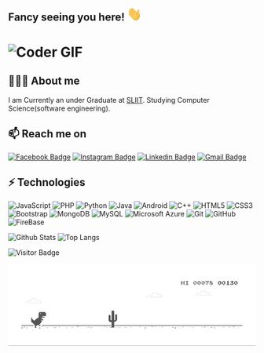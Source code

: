 ## Fancy seeing you here! <img src="https://raw.githubusercontent.com/Mithila-Panagoda/Mithila-Panagoda/master/wave.gif" width="30px">


# <img src="https://media.giphy.com/media/SWoSkN6DxTszqIKEqv/giphy.gif" alt="Coder GIF" width="500" height="400" align="center">

## 🙋🏿‍♂️ About me
 I am Currently an under Graduate at [SLIIT]. Studying Computer Science(software engineering).

## 📫 Reach me on
[![Facebook Badge](https://img.shields.io/badge/-MithilaPanagoda-blue?style=flat-square&logo=Facebook&logoColor=white&link=https://www.facebook.com/mithila.panagoda.1/)](https://www.facebook.com/mithila.panagoda.1/)
[![Instagram Badge](https://img.shields.io/badge/-_.Mitha._-purple?style=flat-square&logo=instagram&logoColor=white&link=https://www.instagram.com/_.mitha._/)](https://www.instagram.com/_.mitha._/)
[![Linkedin Badge](https://img.shields.io/badge/-Mithila-blue?style=flat-square&logo=Linkedin&logoColor=white&link=https://www.linkedin.com/in/mithila-panagoda-7b547a15b/)](https://www.linkedin.com/in/mithila-panagoda-7b547a15b/)
[![Gmail Badge](https://img.shields.io/badge/-mithilapanagoda@gmail.com-c14438?style=flat-square&logo=Gmail&logoColor=white&link=mailto:mithilapanagoda@gmail.com)](mithilapanagoda@gmail.com)

## ⚡ Technologies
![JavaScript](https://img.shields.io/badge/-JavaScript-black?style=flat-square&logo=javascript)
![PHP](https://img.shields.io/badge/-PHP-black?style=flat-square&logo=PHP)
![Python](https://img.shields.io/badge/-Python-black?style=flat-square&logo=Python)
![Java](https://img.shields.io/badge/-java-red?style=flat-square&logo=java)
![Android](https://img.shields.io/badge/-Android-Black?style=flat-square&logo=Android)
![C++](https://img.shields.io/badge/-C++-00599C?style=flat-square&logo=c)
![HTML5](https://img.shields.io/badge/-HTML5-E34F26?style=flat-square&logo=html5&logoColor=white)
![CSS3](https://img.shields.io/badge/-CSS3-1572B6?style=flat-square&logo=css3)
![Bootstrap](https://img.shields.io/badge/-Bootstrap-563D7C?style=flat-square&logo=bootstrap)
![MongoDB](https://img.shields.io/badge/-MongoDB-black?style=flat-square&logo=mongodb)
![MySQL](https://img.shields.io/badge/-MySQL-black?style=flat-square&logo=mysql)
![Microsoft Azure](https://img.shields.io/badge/Microsoft%20Azure-232F7E?style=flat-square&logo=microsoft-azure)
![Git](https://img.shields.io/badge/-Git-black?style=flat-square&logo=git)
![GitHub](https://img.shields.io/badge/-GitHub-181717?style=flat-square&logo=github)
![FireBase](https://img.shields.io/badge/-FireBase-red?style=flat-square&logo=Firebase)

![Github Stats](https://github-readme-stats.vercel.app/api?username=Mithila-Panagoda&count_private=true&show_icons=true&include_all_commits=true)
![Top Langs](https://github-readme-stats.vercel.app/api/top-langs/?username=Mithila-Panagoda&hide=TeX&layout=compact)


![Visitor Badge](https://visitor-badge.laobi.icu/badge?page_id=Mithila-Panagoda.Mithila-Panagoda)

![image](https://github.com/Mithila-Panagoda/Mithila-Panagoda/blob/master/dino.gif)
<!--

Here are some ideas to get you started:

- 🔭 I’m currently working on ...
- 🌱 I’m currently learning ...
- 👯 I’m looking to collaborate on ...
- 🤔 I’m looking for help with ...
- 💬 Ask me about ...
- 📫 How to reach me: ...
- 😄 Pronouns: ...
- ⚡ Fun fact: ...
-->
[SLIIT]: www.Study.sliit.lk
[instagram]: https://www.instagram.com/_.mitha._/
[linkedin]: https://www.linkedin.com/in/mithila-panagoda-7b547a15b/
